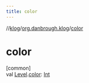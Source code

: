 ```yaml
---
title: color
---
```

//[klog](../../index.html)/[org.danbrough.klog](index.html)/[color](color.html)



# color



[common]\
val [Level](-level/index.html).[color](color.html): [Int](https://kotlinlang.org/api/latest/jvm/stdlib/kotlin/-int/index.html)




